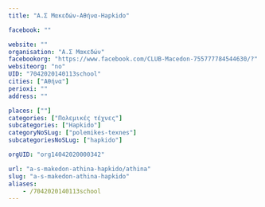 ```yaml
---
title: "Α.Σ Μακεδών-Αθήνα-Hapkido"

facebook: ""

website: ""
organisation: "Α.Σ Μακεδών"
facebookorg: "https://www.facebook.com/CLUB-Macedon-755777784544630/?"
websiteorg: "no"
UID: "7042020140113school"
cities: ["Αθήνα"]
perioxi: ""
address: ""

places: [""]
categories: ["Πολεμικές τέχνες"]
subcategories: ["Hapkido"]
categoryNoSLug: ["polemikes-texnes"]
subcategoriesNoSLug: ["hapkido"]

orgUID: "org14042020000342"

url: "a-s-makedon-athina-hapkido/athina"
slug: "a-s-makedon-athina-hapkido"
aliases:
    - /7042020140113school
---
```





